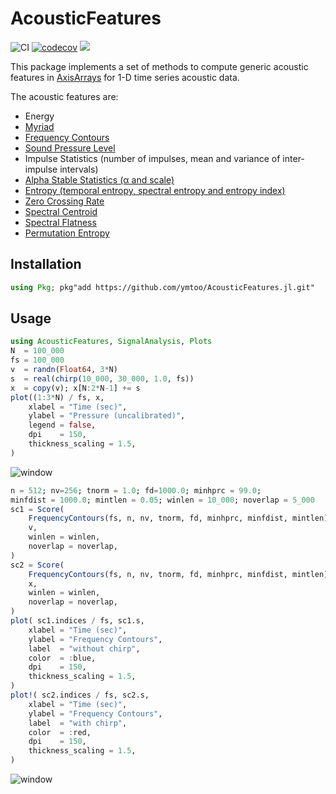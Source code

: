 # AcousticFeatures
![CI](https://github.com/ymtoo/AcousticFeatures.jl/workflows/CI/badge.svg)
[![codecov](https://codecov.io/gh/ymtoo/AcousticFeatures.jl/branch/master/graph/badge.svg)](https://codecov.io/gh/ymtoo/AcousticFeatures.jl)
[![](https://img.shields.io/badge/docs-dev-blue.svg)](https://ymtoo.github.io/AcousticFeatures.jl/dev)

This package implements a set of methods to compute generic acoustic features in [AxisArrays](https://github.com/JuliaArrays/AxisArrays.jl.git) for 1-D time series acoustic data.

The acoustic features are:
- Energy
- [Myriad](https://link.springer.com/article/10.1155/S1110865702000483)
- [Frequency Contours](https://asa.scitation.org/doi/10.1121/1.3531926)
- [Sound Pressure Level](https://en.wikipedia.org/wiki/Sound_pressure#Sound_pressure_level)
- Impulse Statistics (number of impulses, mean and variance of inter-impulse intervals)
- [Alpha Stable Statistics (α and scale)](https://en.wikipedia.org/wiki/Stable_distribution)
- [Entropy (temporal entropy, spectral entropy and entropy index)](https://journals.plos.org/plosone/article?id=10.1371/journal.pone.0004065)
- [Zero Crossing Rate](https://en.wikipedia.org/wiki/Zero-crossing_rate)
- [Spectral Centroid](https://en.wikipedia.org/wiki/Spectral_centroid)
- [Spectral Flatness](https://en.wikipedia.org/wiki/Spectral_flatness)
- [Permutation Entropy](http://materias.df.uba.ar/mta2019v/files/2019/06/permutation_entropy1.pdf)

## Installation
```julia
using Pkg; pkg"add https://github.com/ymtoo/AcousticFeatures.jl.git"
```

## Usage
```julia
using AcousticFeatures, SignalAnalysis, Plots
N  = 100_000
fs = 100_000
v  = randn(Float64, 3*N)
s  = real(chirp(10_000, 30_000, 1.0, fs))
x  = copy(v); x[N:2*N-1] += s
plot((1:3*N) / fs, x,
    xlabel = "Time (sec)",
    ylabel = "Pressure (uncalibrated)",
    legend = false,
    dpi    = 150,
    thickness_scaling = 1.5,
)
```
![window](timeseries.png)
```julia
n = 512; nv=256; tnorm = 1.0; fd=1000.0; minhprc = 99.0; 
minfdist = 1000.0; mintlen = 0.05; winlen = 10_000; noverlap = 5_000
sc1 = Score(
    FrequencyContours(fs, n, nv, tnorm, fd, minhprc, minfdist, mintlen),
    v,
    winlen = winlen,
    noverlap = noverlap,
)
sc2 = Score(
    FrequencyContours(fs, n, nv, tnorm, fd, minhprc, minfdist, mintlen),
    x,
    winlen = winlen,
    noverlap = noverlap,
)
plot( sc1.indices / fs, sc1.s,
    xlabel = "Time (sec)",
    ylabel = "Frequency Contours",
    label  = "without chirp",
    color  = :blue,
    dpi    = 150,
    thickness_scaling = 1.5,
)
plot!( sc2.indices / fs, sc2.s,
    xlabel = "Time (sec)",
    ylabel = "Frequency Contours",
    label  = "with chirp",
    color  = :red,
    dpi    = 150,
    thickness_scaling = 1.5,
)
```
![window](frequencycontours.png)
